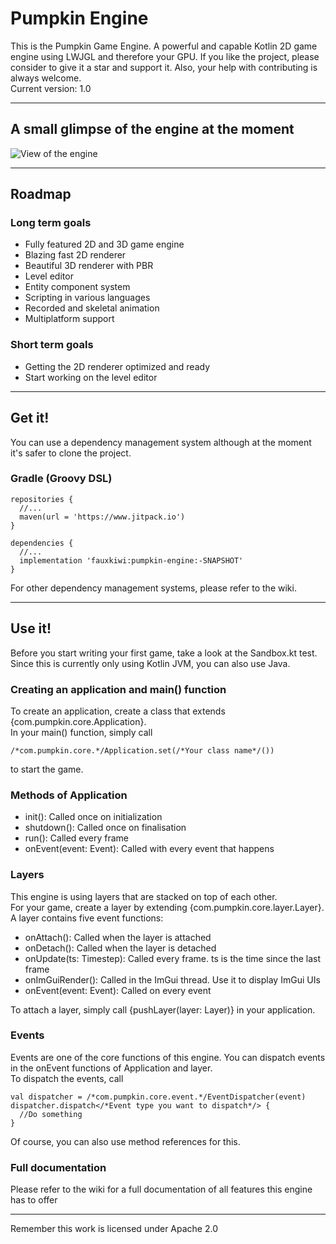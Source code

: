 # Pumpkin Engine
This is the Pumpkin Game Engine. A powerful and capable Kotlin 2D game engine using LWJGL and therefore your GPU. If you like the project, please consider to give it a star and support it. Also, your help with contributing is always welcome.<br>
Current version: 1.0
***
## A small glimpse of the engine at the moment
![View of the engine][view3]
***
## Roadmap
### Long term goals
- Fully featured 2D and 3D game engine
- Blazing fast 2D renderer
- Beautiful 3D renderer with PBR
- Level editor
- Entity component system
- Scripting in various languages
- Recorded and skeletal animation
- Multiplatform support
### Short term goals
- Getting the 2D renderer optimized and ready
- Start working on the level editor
***
## Get it!
You can use a dependency management system although at the moment it's safer to clone the project.
### Gradle (Groovy DSL)

    repositories {
      //...
      maven(url = 'https://www.jitpack.io')
    }
    
    dependencies {
      //...
      implementation 'fauxkiwi:pumpkin-engine:-SNAPSHOT'
    }
For other dependency management systems, please refer to the wiki.
***
## Use it!
Before you start writing your first game, take a look at the Sandbox.kt test. <br>
Since this is currently only using Kotlin JVM, you can also use Java.
### Creating an application and main() function
To create an application, create a class that extends {com.pumpkin.core.Application}. <br>
In your main() function, simply call

    /*com.pumpkin.core.*/Application.set(/*Your class name*/())
to start the game.
### Methods of Application
- init(): Called once on initialization
- shutdown(): Called once on finalisation
- run(): Called every frame
- onEvent(event: Event): Called with every event that happens
### Layers
This engine is using layers that are stacked on top of each other. <br>
For your game, create a layer by extending {com.pumpkin.core.layer.Layer}. <br>
A layer contains five event functions:
- onAttach(): Called when the layer is attached
- onDetach(): Called when the layer is detached
- onUpdate(ts: Timestep): Called every frame. ts is the time since the last frame
- onImGuiRender(): Called in the ImGui thread. Use it to display ImGui UIs
- onEvent(event: Event): Called on every event

To attach a layer, simply call {pushLayer(layer: Layer)} in your application.
### Events
Events are one of the core functions of this engine.
You can dispatch events in the onEvent functions of Application and layer. <br>
To dispatch the events, call

    val dispatcher = /*com.pumpkin.core.event.*/EventDispatcher(event)
    dispatcher.dispatch</*Event type you want to dispatch*/> {
      //Do something
    }
Of course, you can also use method references for this.
### Full documentation
Please refer to the wiki for a full documentation of all features this engine has to offer
***
Remember this work is licensed under Apache 2.0

[view]: https://cdn.discordapp.com/attachments/581185346465824770/781936000196149258/unknown.png

[view2]: https://cdn.discordapp.com/attachments/581185346465824770/783257581169672202/unknown.png

[view3]: https://cdn.discordapp.com/attachments/581185346465824770/784755406945517568/unknown.png
